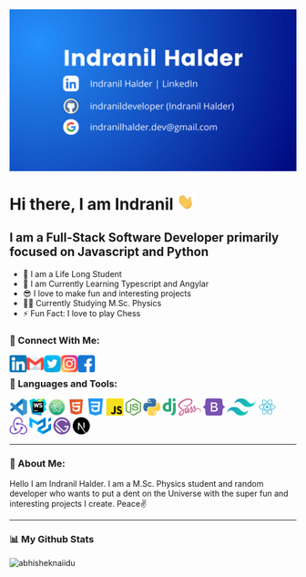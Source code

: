 <img align="center" alt="Indranil Halder" src="./img/main/indranil.png" />

# Hi there, I am Indranil <img src="./img/main/hi.webp" width="30px" alt="hi" />

## I am a Full-Stack Software Developer primarily focused on Javascript and Python

- 📘 I am a Life Long Student
- 🔭 I am Currently Learning Typescript and Angylar
- 😎 I love to make fun and interesting projects
- 👨‍🎓 Currently Studying M.Sc. Physics
- ⚡ Fun Fact: I love to play Chess

### 📲 Connect With Me:

<a href="https://www.linkedin.com/in/indranildeveloper/">
<img align="left" src="./img/main/linkedin.png" width="30px" />
</a>
<a href="mailto:indranilhalder.dev@gmail.com">
<img align="left" src="./img/main/gmail.png" width="30px" />
</a>
<a href="https://twitter.com/indranilcoder/">
<img align="left" src="./img/main/twitter.png" width="30px" />
</a>
<a href="https://www.instagram.com/indranil__halder/">
<img align="left" src="./img/main/instagram.png" width="30px" />
</a>
<a href="https://www.facebook.com/indranil.halder.7545/">
<img align="left" src="./img/main/facebook.png" width="30px" />
</a>

<br />

### 🧰 Languages and Tools:

<code><img height="30" src="./img/icons/visual-studio-code.svg"></code>
<code><img height="30" src="./img/icons/webstorm.svg"></code>
<code><img height="30" src="./img/icons/atom.svg"></code>
<code><img height="30" src="./img/icons/html5.svg"></code>
<code><img height="30" src="./img/icons/css-3.png"></code>
<code><img height="30" src="./img/icons/javascript.svg"></code>
<code><img height="30" src="./img/icons/nodejs.svg"></code>
<code><img height="30" src="./img/icons/python.svg"></code>
<code><img height="30" src="./img/icons/django.svg"></code>
<code><img height="30" src="./img/icons/sass.svg"></code>
<code><img height="30" src="./img/icons/bootstrap-5.svg"></code>
<code><img height="30" src="./img/icons/tailwind.svg"></code>
<code><img height="30" src="./img/icons/react.svg"></code>
<code><img height="30" src="./img/icons/redux.svg"></code>
<code><img height="30" src="./img/icons/material.svg"></code>
<code><img height="30" src="./img/icons/gatsby.svg"></code>
<code><img height="30" src="./img/icons/next-js.svg"></code>

<hr />

### 🔔 About Me:

Hello I am Indranil Halder. I am a M.Sc. Physics student and random developer who wants to put a dent on the Universe with the super fun and interesting projects I create. Peace✌️

<hr />

### 📊 My Github Stats

<img src="https://github-readme-stats.vercel.app/api?username=indranildeveloper&show_icons=true&theme=tokyonight" alt="abhisheknaiidu" />

